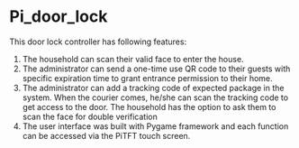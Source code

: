 # Pi_door_lock
This door lock controller has following features:

1. The household can scan their valid face to enter the house.
2. The administrator can send a one-time use QR code to their guests with specific expiration time to grant entrance permission to their home.
3. The administrator can add a tracking code of expected package in the system. When the courier comes, he/she can scan the tracking code to get access to the door. The household has the option to ask them to scan the face for double verification
4. The user interface was built with Pygame framework and each function can be accessed via the PiTFT touch screen.
